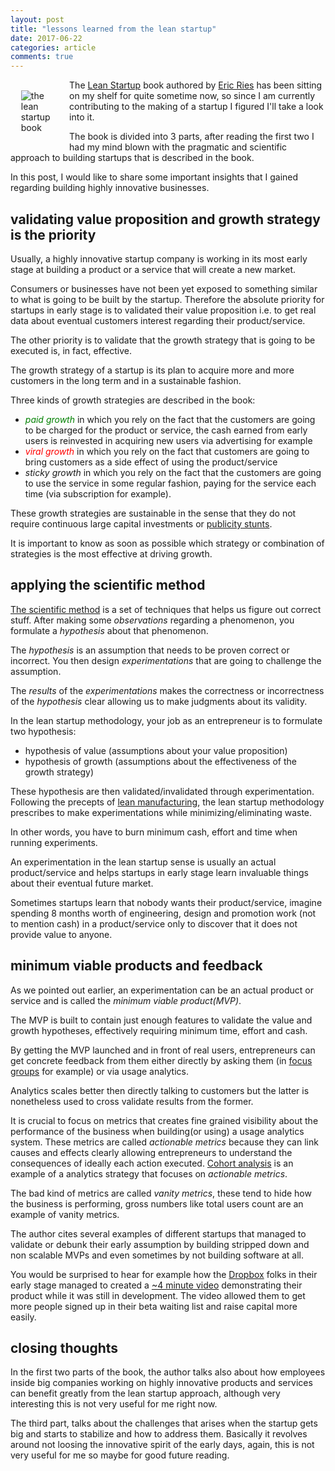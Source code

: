 ```yaml
---
layout: post
title: "lessons learned from the lean startup"
date: 2017-06-22
categories: article
comments: true
---
```


<img alt="the lean startup book" src="{{ site.url }}/imgs/lean-startup-cover.jpg" style="margin: 1.2em;float: left;max-width: 12%;"/>

The [Lean Startup](http://theleanstartup.com/) book authored by [Eric Ries](https://www.google.tn/#q=eric+ries) has been sitting on my shelf for quite sometime now, so since I am currently contributing to the making of  a startup I figured I'll take a look into it.


The book is divided into 3 parts, after reading the first two I had my mind blown with the pragmatic and scientific approach to building startups that is described in the book.

In this post, I would like to share some important insights that I gained regarding building highly innovative businesses.

## validating value proposition and growth strategy is the priority

Usually, a highly innovative startup company is working in its most early stage at building a product or a service that will create a new market.

Consumers or businesses have not been yet exposed to something similar to what is going to be built by the startup. Therefore the absolute priority for startups in early stage is to validated their value proposition i.e. to get real data about eventual customers interest regarding their product/service.

The other priority is to validate that the growth strategy that is going to be executed is, in fact, effective.

The growth strategy of a startup is its plan to acquire more and more customers in the long term and in a sustainable fashion.

Three kinds of growth strategies are described in the book:

- <span style="color: green;">*paid growth*</span> in which you rely on the fact that the customers are going to be charged for the product or service, the cash earned from early users is reinvested in acquiring new users via advertising for example 
- <span style="color: red;">*viral growth*</span> in which you rely on the fact that customers are going to bring customers as a side effect of using the product/service
- *sticky growth* in which you rely on the fact that the customers are going to use the service in some regular fashion, paying for the service each time (via subscription for example). 

These growth strategies are sustainable in the sense that they do not require continuous large capital investments or [publicity stunts](https://www.buzzramp.com/blog/buzzramp-pr-and-marketing-tips/how-to--create-your-own-publicity-stunt).

It is important to know as soon as possible which strategy or combination of strategies is the most effective at driving growth.

## applying the scientific method

[The scientific method](https://en.wikipedia.org/wiki/Scientific_method) is a set of techniques that helps us figure out correct stuff. After making some *observations* regarding a phenomenon, you formulate a *hypothesis* about that phenomenon.

The *hypothesis* is an assumption that needs to be proven correct or incorrect. You then design *experimentations* that are going to challenge the assumption.

The *results* of the *experimentations* makes the correctness or incorrectness of the *hypothesis* clear allowing us to make judgments about its validity.

In the lean startup methodology, your job as an entrepreneur is to formulate two hypothesis:
 - hypothesis of value (assumptions about your value proposition)
 - hypothesis of growth (assumptions about the effectiveness of the growth strategy)

These hypothesis are then validated/invalidated through experimentation. Following the precepts of [lean manufacturing](https://en.wikipedia.org/wiki/Lean_manufacturing), the lean startup methodology prescribes to make experimentations while minimizing/eliminating waste.

In other words, you have to burn minimum cash, effort and time when running experiments.

An experimentation in the lean startup sense is usually an actual product/service and helps startups in early stage learn invaluable things about their eventual future market. 

Sometimes startups learn that nobody wants their product/service, imagine spending 8 months worth of engineering, design and promotion work (not to mention cash) in a product/service only to discover that it does not provide value to anyone. 


## minimum viable products and feedback

As we pointed out earlier, an experimentation can be an actual product or service and is called the *minimum viable product(MVP)*.

The MVP is built to contain just enough features to validate the value and growth hypotheses, effectively requiring minimum time, effort and cash. 

By getting the MVP launched and in front of real users, entrepreneurs can get concrete feedback from them either directly by asking them (in [focus groups](https://en.wikipedia.org/wiki/Focus_group) for example) or via usage analytics. 

Analytics scales better then directly talking to customers but the latter is nonetheless used to cross validate results from the former.

It is crucial to focus on metrics that creates fine grained visibility about the performance of the business when building(or using) a usage analytics system. These metrics are called *actionable metrics* because they can link causes and effects clearly allowing entrepreneurs to understand the consequences of ideally each action executed. [Cohort analysis](https://en.wikipedia.org/wiki/Cohort_analysis) is an example of a analytics strategy that focuses on *actionable metrics*.

The bad kind of metrics are called *vanity metrics*, these tend to hide how the business is performing, gross numbers like total users count are an example of vanity metrics.

The author cites several examples of different startups that managed to validate or debunk their early assumption by building stripped down and non scalable MVPs and even sometimes by not building software at all.

You would be surprised to hear for example how the [Dropbox](https://www.dropbox.com) folks in their early stage managed to created a [~4 minute video](https://www.youtube.com/watch?v=vY3OtMBCEKY) demonstrating their product while it was still in development. The video allowed them to get more people signed up in their beta waiting list and raise capital more easily.

## closing thoughts

In the first two parts of the book, the author talks also about how employees inside big companies working on highly innovative products and services can benefit greatly from the lean startup approach, although very interesting this is not very useful for me right now.

The third part, talks about the challenges that arises when the startup gets big and starts to stabilize and how to address them. Basically it revolves around not loosing the innovative spirit of the early days, again, this is not very useful for me so maybe for good future reading.

